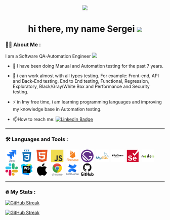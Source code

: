 <div id="header" align="center">
  <img src=https://media.giphy.com/media/l3fZLMbuCOqJ82gec/giphy.gif
</div>

<h1>
  hi there, my name Sergei
  <img src="https://media.giphy.com/media/hvRJCLFzcasrR4ia7z/giphy.gif" width="30px"/>
</h1>
</div>



### :man_technologist: About Me :

I am a Software QA-Automation Engineer <img src="https://media.giphy.com/media/WUlplcMpOCEmTGBtBW/giphy.gif" width="30">

- :telescope: I have been doing Manual and Automation testing for the past 7 years.


- :seedling: i can work almost with all types testing. For example: Front-end, API and Back-End testing, End to End testing, Functional, Regression, Exploratory, Black/Gray/White Box and Performance and Security testing.

- :zap: in Imy free time, i am learning programming languages  and improving my knowledge base in Automation testing.


- :mailbox:How to reach me: [![Linkedin Badge](https://img.shields.io/badge/-linkedin-blue?style=flat&logo=Linkedin&logoColor=white)](https://www.linkedin.com/in/ssergeichuk/)

---

### :hammer_and_wrench: Languages and Tools :

 <img src=https://raw.githubusercontent.com/devicons/devicon/55609aa5bd817ff167afce0d965585c92040787a/icons/jira/jira-original-wordmark.svg title="Redux" alt="Redux " width="40" height="40"/>&nbsp;
  <img src="https://github.com/devicons/devicon/blob/master/icons/css3/css3-plain-wordmark.svg"  title="CSS3" alt="CSS" width="40" height="40"/>&nbsp;
  <img src="https://github.com/devicons/devicon/blob/master/icons/html5/html5-original.svg" title="HTML5" alt="HTML" width="40" height="40"/>&nbsp;
  <img src="https://github.com/devicons/devicon/blob/master/icons/javascript/javascript-original.svg" title="JavaScript" alt="JavaScript" width="40" height="40"/>&nbsp;
  <img src="https://github.com/devicons/devicon/blob/master/icons/firebase/firebase-plain-wordmark.svg" title="Firebase" alt="Firebase" width="40" height="40"/>&nbsp;
  <img src="https://github.com/devicons/devicon/blob/master/icons/gatsby/gatsby-original.svg" title="Gatsby"  alt="Gatsby" width="40" height="40"/>&nbsp;
  <img src="https://github.com/devicons/devicon/blob/master/icons/mysql/mysql-original-wordmark.svg" title="MySQL"  alt="MySQL" width="40" height="40"/>&nbsp;
   <img src=https://raw.githubusercontent.com/devicons/devicon/55609aa5bd817ff167afce0d965585c92040787a/icons/pycharm/pycharm-original-wordmark.svg title="Redux" alt="Redux " width="40" height="40"/>&nbsp;
    <img src=https://raw.githubusercontent.com/devicons/devicon/55609aa5bd817ff167afce0d965585c92040787a/icons/selenium/selenium-original.svg title="Redux" alt="Redux " width="40" height="40"/>&nbsp;
  <img src="https://github.com/devicons/devicon/blob/master/icons/nodejs/nodejs-original-wordmark.svg" title="NodeJS" alt="NodeJS" width="40" height="40"/>&nbsp;
  <img src=https://raw.githubusercontent.com/devicons/devicon/55609aa5bd817ff167afce0d965585c92040787a/icons/slack/slack-original.svg title="Redux" alt="Redux " width="40" height="40"/>&nbsp;
 <img src=https://raw.githubusercontent.com/devicons/devicon/55609aa5bd817ff167afce0d965585c92040787a/icons/webstorm/webstorm-original.svg
 title="Redux" alt="Redux " width="40" height="40"/>&nbsp;
  <img src=https://raw.githubusercontent.com/devicons/devicon/55609aa5bd817ff167afce0d965585c92040787a/icons/apple/apple-original.svg title="Material UI" alt="Material UI" width="40" height="40"/>&nbsp;
  <img src=https://raw.githubusercontent.com/devicons/devicon/55609aa5bd817ff167afce0d965585c92040787a/icons/chrome/chrome-original-wordmark.svg title="Flutter" alt="Flutter" width="40" height="40"/>&nbsp;
  <img src=https://raw.githubusercontent.com/devicons/devicon/55609aa5bd817ff167afce0d965585c92040787a/icons/confluence/confluence-original-wordmark.svg title="Redux" alt="Redux " width="40" height="40"/>&nbsp;
 <img src=https://raw.githubusercontent.com/devicons/devicon/55609aa5bd817ff167afce0d965585c92040787a/icons/github/github-original-wordmark.svg title="Redux" alt="Redux " width="40" height="40"/>&nbsp;


---

### :fire: My Stats :
[![GitHub Streak](http://github-readme-streak-stats.herokuapp.com?user=sergeisergeichuk5&theme=dark&background=000000)](https://git.io/streak-stats)

[![GitHub Streak](https://github-readme-streak-stats.herokuapp.com?user=sergeisergeichuk5)](https://git.io/streak-stats)



